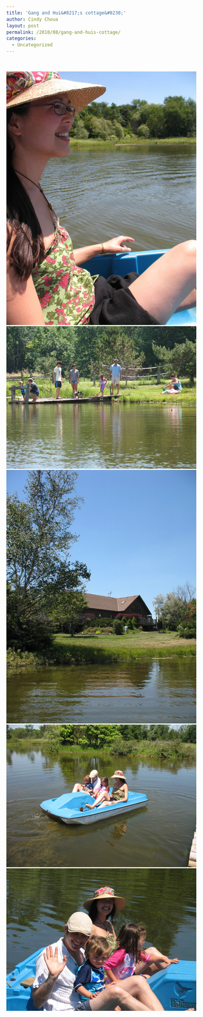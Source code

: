 ```yaml
---
title: 'Gang and Hui&#8217;s cottage&#8230;'
author: Cindy Choua
layout: post
permalink: /2010/08/gang-and-huis-cottage/
categories:
  - Uncategorized
---
```

&nbsp; 

<div class='p_embed p_image_embed'>
  <a href="/wp-content/uploads/2010/08/img_3732-scaled-1000.jpg"><img alt="Img_3732" height="667" src="/wp-content/uploads/2010/08/img_3732-scaled-1000.jpg?w=225" width="500" /></a><a href="/wp-content/uploads/2010/08/img_3735-scaled-1000.jpg"><img alt="Img_3735" height="375" src="/wp-content/uploads/2010/08/img_3735-scaled-1000.jpg?w=300" width="500" /></a><a href="/wp-content/uploads/2010/08/img_3737-scaled-1000.jpg"><img alt="Img_3737" height="667" src="/wp-content/uploads/2010/08/img_3737-scaled-1000.jpg?w=225" width="500" /></a><a href="/wp-content/uploads/2010/08/img_3739-scaled-1000.jpg"><img alt="Img_3739" height="375" src="/wp-content/uploads/2010/08/img_3739-scaled-1000.jpg?w=300" width="500" /></a><a href="/wp-content/uploads/2010/08/img_3741-scaled-1000.jpg"><img alt="Img_3741" height="375" src="/wp-content/uploads/2010/08/img_3741-scaled-1000.jpg?w=300" width="500" /></a>
</div>